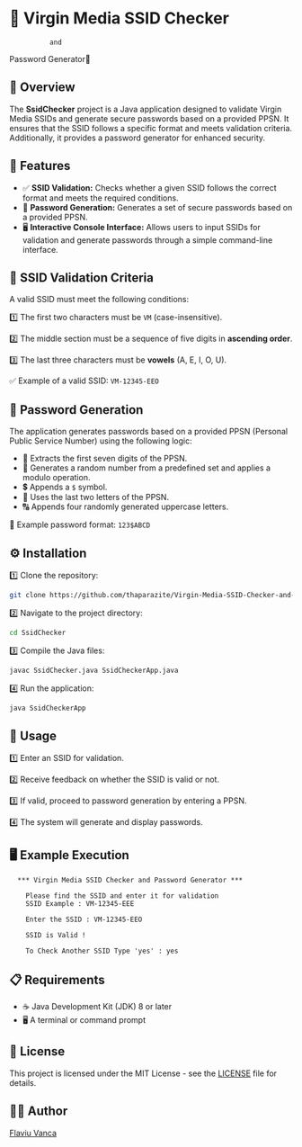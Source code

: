 # 🚀 Virgin Media SSID Checker 
              and
   Password Generator🔐

## 📝 Overview

The **SsidChecker** project is a Java application designed to validate Virgin Media SSIDs and generate secure passwords based on a provided PPSN. It ensures that the SSID follows a specific format and meets validation criteria. Additionally, it provides a password generator for enhanced security.

## 🌟 Features

- ✅ **SSID Validation:** Checks whether a given SSID follows the correct format and meets the required conditions.
- 🔑 **Password Generation:** Generates a set of secure passwords based on a provided PPSN.
- 🖥️ **Interactive Console Interface:** Allows users to input SSIDs for validation and generate passwords through a simple command-line interface.

## 📌 SSID Validation Criteria

A valid SSID must meet the following conditions:

1️⃣ The first two characters must be `VM` (case-insensitive).

2️⃣ The middle section must be a sequence of five digits in **ascending order**. 

3️⃣ The last three characters must be **vowels** (A, E, I, O, U).

✅ Example of a valid SSID: `VM-12345-EEO`

## 🔐 Password Generation

The application generates passwords based on a provided PPSN (Personal Public Service Number) using the following logic:

- 📌 Extracts the first seven digits of the PPSN.
- 🔢 Generates a random number from a predefined set and applies a modulo operation.
- 💲 Appends a `$` symbol.
- 🔡 Uses the last two letters of the PPSN.
- 🔠 Appends four randomly generated uppercase letters.

🔑 Example password format: `123$ABCD`

## ⚙️ Installation

1️⃣ Clone the repository:
   ```sh
   git clone https://github.com/thaparazite/Virgin-Media-SSID-Checker-and-Password-Generator.git
   ```
2️⃣ Navigate to the project directory:
   ```sh
   cd SsidChecker
   ```
3️⃣ Compile the Java files:
   ```sh
   javac SsidChecker.java SsidCheckerApp.java
   ```
4️⃣ Run the application:
   ```sh
   java SsidCheckerApp
   ```

## 🚀 Usage

1️⃣ Enter an SSID for validation.

2️⃣ Receive feedback on whether the SSID is valid or not.

3️⃣ If valid, proceed to password generation by entering a PPSN.

4️⃣ The system will generate and display passwords.

## 🖥️ Example Execution

```
  *** Virgin Media SSID Checker and Password Generator ***

    Please find the SSID and enter it for validation
    SSID Example : VM-12345-EEE

    Enter the SSID : VM-12345-EEO

    SSID is Valid !

    To Check Another SSID Type 'yes' : yes
```

## 📋 Requirements

- ☕ Java Development Kit (JDK) 8 or later
- 🖥️ A terminal or command prompt

## 📜 License

This project is licensed under the MIT License - see the [LICENSE](LICENSE) file for details.

## 👨‍💻 Author

[Flaviu Vanca](https://github.com/yourusername)

